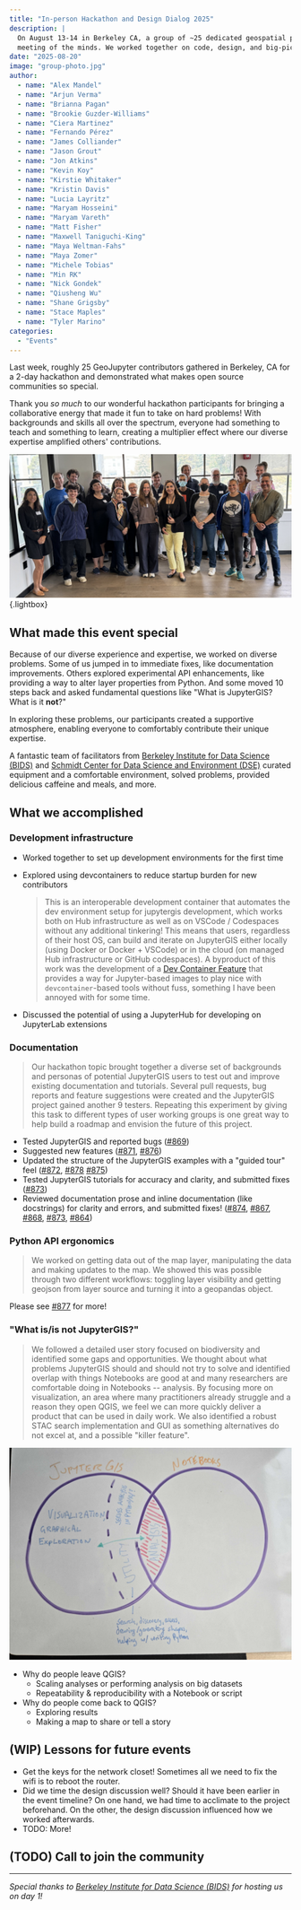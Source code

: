 ```yaml
---
title: "In-person Hackathon and Design Dialog 2025"
description: |
  On August 13-14 in Berkeley CA, a group of ~25 dedicated geospatial professionals had a
  meeting of the minds. We worked together on code, design, and big-picture strategy!
date: "2025-08-20"
image: "group-photo.jpg"
author:
  - name: "Alex Mandel"
  - name: "Arjun Verma"
  - name: "Brianna Pagan"
  - name: "Brookie Guzder-Williams"
  - name: "Ciera Martinez"
  - name: "Fernando Pérez"
  - name: "James Colliander"
  - name: "Jason Grout"
  - name: "Jon Atkins"
  - name: "Kevin Koy"
  - name: "Kirstie Whitaker"
  - name: "Kristin Davis"
  - name: "Lucia Layritz"
  - name: "Maryam Hosseini"
  - name: "Maryam Vareth"
  - name: "Matt Fisher"
  - name: "Maxwell Taniguchi-King"
  - name: "Maya Weltman-Fahs"
  - name: "Maya Zomer"
  - name: "Michele Tobias"
  - name: "Min RK"
  - name: "Nick Gondek"
  - name: "Qiusheng Wu"
  - name: "Shane Grigsby"
  - name: "Stace Maples"
  - name: "Tyler Marino"
categories:
  - "Events"
---
```


Last week, roughly 25 GeoJupyter contributors gathered in Berkeley, CA for a 2-day
hackathon and demonstrated what makes open source communities so special.

Thank you _so much_ to our wonderful hackathon participants for bringing a collaborative
energy that made it fun to take on hard problems!
With backgrounds and skills all over the spectrum, everyone had something to teach and
something to learn, creating a multiplier effect where our diverse expertise amplified
others' contributions.


![A group photo of the in-person hackathon participants](group-photo.jpg){.lightbox}


## What made this event special

Because of our diverse experience and expertise, we worked on diverse problems.
Some of us jumped in to immediate fixes, like documentation improvements.
Others explored experimental API enhancements, like providing a way to alter layer
properties from Python.
And some moved 10 steps back and asked fundamental questions like "What is JupyterGIS?
What is it **not**?"

In exploring these problems, our participants created a supportive atmosphere, enabling
everyone to comfortably contribute their unique expertise.

A fantastic team of facilitators from 
[Berkeley Institute for Data Science (BIDS)](https://bids.berkeley.edu) and
[Schmidt Center for Data Science and Environment (DSE)](https://dse.berkeley.edu)
curated equipment and a comfortable environment, solved problems, provided delicious
caffeine and meals, and more.


## What we accomplished

### Development infrastructure

* Worked together to set up development environments for the first time
* Explored using devcontainers to reduce startup burden for new contributors

  > This is an interoperable development container that automates the dev environment
  > setup for jupytergis development, which works both on Hub infrastructure as well as on
  > VSCode / Codespaces without any additional tinkering!
  > This means that users, regardless of their host OS, can build and iterate on
  > JupyterGIS either locally (using Docker or Docker + VSCode) or in the cloud (on
  > managed Hub infrastructure or GitHub codespaces).
  > A byproduct of this work was the development of a
  > [Dev Container Feature](https://github.com/GondekNP/devcontainer_jupyterhub_interoperator)
  > that provides a way for Jupyter-based images to play nice with `devcontainer`-based
  > tools without fuss, something I have been annoyed with for some time.

* Discussed the potential of using a JupyterHub for developing on JupyterLab extensions


### Documentation

> Our hackathon topic brought together a diverse set of backgrounds and personas of
> potential JupyterGIS users to test out and improve existing documentation and
> tutorials.
> Several pull requests, bug reports and feature suggestions were created and the
> JupyterGIS project gained another 9 testers.
> Repeating this experiment by giving this task to different types of user working
> groups is one great way to help build a roadmap and envision the future of this
> project. 

* Tested JupyterGIS and reported bugs 
  ([#869](https://github.com/geojupyter/jupytergis/issues/869))
* Suggested new features
  ([#871](https://github.com/geojupyter/jupytergis/issues/871),
  [#876](https://github.com/geojupyter/jupytergis/issues/876))
* Updated the structure of the JupyterGIS examples with a "guided tour" feel
  ([#872](https://github.com/geojupyter/jupytergis/pull/872),
  [#878](https://github.com/geojupyter/jupytergis/pull/878)
  [#875](https://github.com/geojupyter/jupytergis/issues/875))
* Tested JupyterGIS tutorials for accuracy and clarity, and submitted fixes
  ([#873](https://github.com/geojupyter/jupytergis/pull/873))
* Reviewed documentation prose and inline documentation (like docstrings) for clarity
  and errors, and submitted fixes!
  ([#874](https://github.com/geojupyter/jupytergis/pull/874),
  [#867](https://github.com/geojupyter/jupytergis/pull/867),
  [#868](https://github.com/geojupyter/jupytergis/pull/868),
  [#873](https://github.com/geojupyter/jupytergis/pull/873),
  [#864](https://github.com/geojupyter/jupytergis/pull/864))


### Python API ergonomics

> We worked on getting data out of the map layer, manipulating the data and making
> updates to the map.
> We showed this was possible through two different workflows: toggling layer visibility
> and getting geojson from layer source and turning it into a geopandas object.

Please see [#877](https://github.com/geojupyter/jupytergis/pull/877) for more!


### "What is/is not JupyterGIS?"

> We followed a detailed user story focused on biodiversity and identified some gaps and
> opportunities.
> We thought about what problems JupyterGIS should and should not try to solve and
> identified overlap with things Notebooks are good at and many researchers are
> comfortable doing in Notebooks -- analysis.
> By focusing more on visualization, an area where many practitioners already struggle
> and a reason they open QGIS, we feel we can more quickly deliver a product that can be
> used in daily work.
> We also identified a robust STAC search implementation and GUI as something
> alternatives do not excel at, and a possible "killer feature".

![A Venn diagram illustrating overlap with Jupyter Notebooks](jupytergis-notebook-venn.jpg)

* Why do people leave QGIS?
    * Scaling analyses or performing analysis on big datasets
    * Repeatability & reproducibility with a Notebook or script
* Why do people come back to QGIS?
    * Exploring results
    * Making a map to share or tell a story


## (WIP) Lessons for future events

* Get the keys for the network closet!
  Sometimes all we need to fix the wifi is to reboot the router.
* Did we time the design discussion well?
  Should it have been earlier in the event timeline?
  On one hand, we had time to acclimate to the project beforehand.
  On the other, the design discussion influenced how we worked afterwards.
* TODO: More!


## (TODO) Call to join the community


---

_Special thanks to [Berkeley Institute for Data Science (BIDS)](https://bids.berkeley.edu) for hosting us on day 1!_
